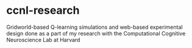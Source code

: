 # ccnl-research
Gridworld-based Q-learning simulations and web-based experimental design done as a part of my research with the Computational Cognitive Neuroscience Lab at Harvard
